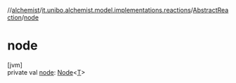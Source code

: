 //[alchemist](../../../index.md)/[it.unibo.alchemist.model.implementations.reactions](../index.md)/[AbstractReaction](index.md)/[node](node.md)

# node

[jvm]\
private val [node](node.md): [Node](../../it.unibo.alchemist.model.interfaces/-node/index.md)<[T](../../it.unibo.alchemist.model.implementations.movestrategies.target/-follow-target/index.md)>
